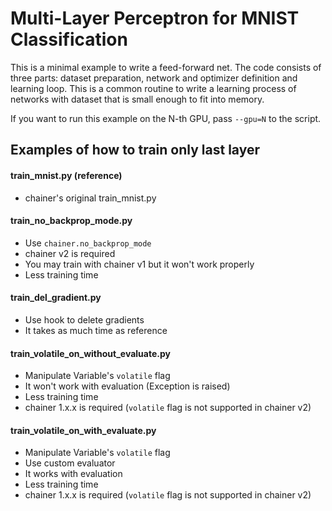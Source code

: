 # Multi-Layer Perceptron for MNIST Classification

This is a minimal example to write a feed-forward net.
The code consists of three parts: dataset preparation, network and optimizer definition and learning loop.
This is a common routine to write a learning process of networks with dataset that is small enough to fit into memory.

If you want to run this example on the N-th GPU, pass `--gpu=N` to the script.

## Examples of how to train only last layer

#### train\_mnist.py (reference)

- chainer's original train\_mnist.py 

#### train\_no\_backprop\_mode.py

- Use `chainer.no_backprop_mode` 
- chainer v2 is required
- You may train with chainer v1 but it won't work properly
- Less training time

#### train\_del\_gradient.py

- Use hook to delete gradients
- It takes as much time as reference 

#### train\_volatile\_on\_without\_evaluate.py

- Manipulate Variable's `volatile` flag
- It won't work with evaluation (Exception is raised)
- Less training time
- chainer 1.x.x is required (`volatile` flag is not supported in chainer v2) 

#### train\_volatile\_on\_with\_evaluate.py
 
- Manipulate Variable's `volatile` flag
- Use custom evaluator
- It works with evaluation
- Less training time
- chainer 1.x.x is required (`volatile` flag is not supported in chainer v2) 


